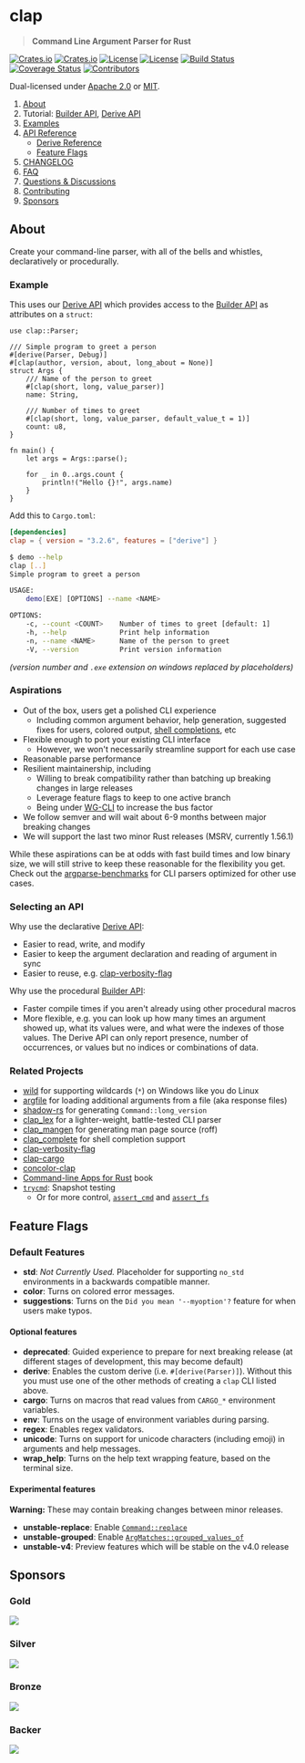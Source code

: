 <!-- omit in TOC -->
# clap

> **Command Line Argument Parser for Rust**

[![Crates.io](https://img.shields.io/crates/v/clap?style=flat-square)](https://crates.io/crates/clap)
[![Crates.io](https://img.shields.io/crates/d/clap?style=flat-square)](https://crates.io/crates/clap)
[![License](https://img.shields.io/badge/license-Apache%202.0-blue?style=flat-square)](https://github.com/clap-rs/clap/blob/v3.2.6/LICENSE-APACHE)
[![License](https://img.shields.io/badge/license-MIT-blue?style=flat-square)](https://github.com/clap-rs/clap/blob/v3.2.6/LICENSE-MIT)
[![Build Status](https://img.shields.io/github/workflow/status/clap-rs/clap/CI/staging?style=flat-square)](https://github.com/clap-rs/clap/actions/workflows/ci.yml?query=branch%3Astaging)
[![Coverage Status](https://img.shields.io/coveralls/github/clap-rs/clap/master?style=flat-square)](https://coveralls.io/github/clap-rs/clap?branch=master)
[![Contributors](https://img.shields.io/github/contributors/clap-rs/clap?style=flat-square)](https://github.com/clap-rs/clap/graphs/contributors)

Dual-licensed under [Apache 2.0](LICENSE-APACHE) or [MIT](LICENSE-MIT).

1. [About](#about)
2. Tutorial: [Builder API](https://github.com/clap-rs/clap/blob/v3.2.6/examples/tutorial_builder/README.md),  [Derive API](https://github.com/clap-rs/clap/blob/v3.2.6/examples/tutorial_derive/README.md)
3. [Examples](https://github.com/clap-rs/clap/blob/v3.2.6/examples/README.md)
4. [API Reference](https://docs.rs/clap)
    - [Derive Reference](https://github.com/clap-rs/clap/blob/v3.2.6/examples/derive_ref/README.md)
    - [Feature Flags](#feature-flags)
5. [CHANGELOG](https://github.com/clap-rs/clap/blob/v3.2.6/CHANGELOG.md)
6. [FAQ](https://github.com/clap-rs/clap/blob/v3.2.6/docs/FAQ.md)
7. [Questions & Discussions](https://github.com/clap-rs/clap/discussions)
8. [Contributing](https://github.com/clap-rs/clap/blob/v3.2.6/CONTRIBUTING.md)
8. [Sponsors](#sponsors)

## About

Create your command-line parser, with all of the bells and whistles, declaratively or procedurally.

### Example

This uses our
[Derive API](https://github.com/clap-rs/clap/blob/v3.2.6/examples/tutorial_derive/README.md)
which provides access to the [Builder API](https://github.com/clap-rs/clap/blob/v3.2.6/examples/tutorial_builder/README.md) as attributes on a `struct`:

<!-- Copied from examples/demo.{rs,md} -->
```rust,no_run
use clap::Parser;

/// Simple program to greet a person
#[derive(Parser, Debug)]
#[clap(author, version, about, long_about = None)]
struct Args {
    /// Name of the person to greet
    #[clap(short, long, value_parser)]
    name: String,

    /// Number of times to greet
    #[clap(short, long, value_parser, default_value_t = 1)]
    count: u8,
}

fn main() {
    let args = Args::parse();

    for _ in 0..args.count {
        println!("Hello {}!", args.name)
    }
}
```
Add this to `Cargo.toml`:
```toml
[dependencies]
clap = { version = "3.2.6", features = ["derive"] }
```
```bash
$ demo --help
clap [..]
Simple program to greet a person

USAGE:
    demo[EXE] [OPTIONS] --name <NAME>

OPTIONS:
    -c, --count <COUNT>    Number of times to greet [default: 1]
    -h, --help             Print help information
    -n, --name <NAME>      Name of the person to greet
    -V, --version          Print version information
```
*(version number and `.exe` extension on windows replaced by placeholders)*

### Aspirations

- Out of the box, users get a polished CLI experience
  - Including common argument behavior, help generation, suggested fixes for users, colored output, [shell completions](https://github.com/clap-rs/clap/tree/master/clap_complete), etc
- Flexible enough to port your existing CLI interface
  - However, we won't necessarily streamline support for each use case
- Reasonable parse performance
- Resilient maintainership, including
  - Willing to break compatibility rather than batching up breaking changes in large releases
  - Leverage feature flags to keep to one active branch
  - Being under [WG-CLI](https://github.com/rust-cli/team/) to increase the bus factor
- We follow semver and will wait about 6-9 months between major breaking changes
- We will support the last two minor Rust releases (MSRV, currently 1.56.1)

While these aspirations can be at odds with fast build times and low binary
size, we will still strive to keep these reasonable for the flexibility you
get.  Check out the
[argparse-benchmarks](https://github.com/rust-cli/argparse-benchmarks-rs) for
CLI parsers optimized for other use cases.

### Selecting an API

Why use the declarative [Derive API](https://github.com/clap-rs/clap/blob/v3.2.6/examples/tutorial_derive/README.md):
- Easier to read, write, and modify
- Easier to keep the argument declaration and reading of argument in sync
- Easier to reuse, e.g. [clap-verbosity-flag](https://crates.io/crates/clap-verbosity-flag)

Why use the procedural [Builder API](https://github.com/clap-rs/clap/blob/v3.2.6/examples/tutorial_builder/README.md):
- Faster compile times if you aren't already using other procedural macros
- More flexible, e.g. you can look up how many times an argument showed up,
  what its values were, and what were the indexes of those values.  The Derive
  API can only report presence, number of occurrences, or values but no indices
  or combinations of data.

### Related Projects

- [wild](https://crates.io/crates/wild) for supporting wildcards (`*`) on Windows like you do Linux
- [argfile](https://crates.io/crates/argfile) for loading additional arguments from a file (aka response files)
- [shadow-rs](https://crates.io/crates/shadow-rs) for generating `Command::long_version`
- [clap_lex](https://crates.io/crates/clap_lex) for a lighter-weight, battle-tested CLI parser
- [clap_mangen](https://crates.io/crates/clap_mangen) for generating man page source (roff)
- [clap_complete](https://crates.io/crates/clap_complete) for shell completion support
- [clap-verbosity-flag](https://crates.io/crates/clap-verbosity-flag)
- [clap-cargo](https://crates.io/crates/clap-cargo)
- [concolor-clap](https://crates.io/crates/concolor-clap)
- [Command-line Apps for Rust](https://rust-cli.github.io/book/index.html) book
- [`trycmd`](https://crates.io/crates/trycmd):  Snapshot testing
  - Or for more control, [`assert_cmd`](https://crates.io/crates/assert_cmd) and [`assert_fs`](https://crates.io/crates/assert_fs)

## Feature Flags

### Default Features

* **std**: _Not Currently Used._ Placeholder for supporting `no_std` environments in a backwards compatible manner.
* **color**: Turns on colored error messages.
* **suggestions**: Turns on the `Did you mean '--myoption'?` feature for when users make typos.

#### Optional features

* **deprecated**: Guided experience to prepare for next breaking release (at different stages of development, this may become default)
* **derive**: Enables the custom derive (i.e. `#[derive(Parser)]`). Without this you must use one of the other methods of creating a `clap` CLI listed above.
* **cargo**: Turns on macros that read values from `CARGO_*` environment variables.
* **env**: Turns on the usage of environment variables during parsing.
* **regex**: Enables regex validators.
* **unicode**: Turns on support for unicode characters (including emoji) in arguments and help messages.
* **wrap_help**: Turns on the help text wrapping feature, based on the terminal size.

#### Experimental features

**Warning:** These may contain breaking changes between minor releases.

* **unstable-replace**: Enable [`Command::replace`](https://github.com/clap-rs/clap/issues/2836)
* **unstable-grouped**: Enable [`ArgMatches::grouped_values_of`](https://github.com/clap-rs/clap/issues/2924)
* **unstable-v4**: Preview features which will be stable on the v4.0 release

## Sponsors

<!-- omit in TOC -->
### Gold

[![](https://opencollective.com/clap/tiers/gold.svg?avatarHeight=36&width=600)](https://opencollective.com/clap)

<!-- omit in TOC -->
### Silver

[![](https://opencollective.com/clap/tiers/silver.svg?avatarHeight=36&width=600)](https://opencollective.com/clap)

<!-- omit in TOC -->
### Bronze

[![](https://opencollective.com/clap/tiers/bronze.svg?avatarHeight=36&width=600)](https://opencollective.com/clap)

<!-- omit in TOC -->
### Backer

[![](https://opencollective.com/clap/tiers/backer.svg?avatarHeight=36&width=600)](https://opencollective.com/clap)
